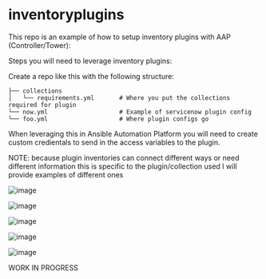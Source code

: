 # inventoryplugins


This repo is an example of how to setup inventory plugins with AAP (Controller/Tower):

Steps you will need to leverage inventory plugins:

Create a repo like this with the following structure:

<pre class="line-number language-yaml"><code>├── collections
│   └── requirements.yml       # Where you put the collections required for plugin
└── now.yml                    # Example of servicenow plugin config
└── foo.yml                    # Where plugin configs go
</code></pre>

When leveraging this in Ansible Automation Platform you will need to create custom credientals to send in the access variables to the plugin.

NOTE: because plugin inventories can connect different ways or need different information this is specific to the plugin/collection used I will provide examples of different ones


![image](https://user-images.githubusercontent.com/17077661/118025603-e2c1c680-b314-11eb-8673-041edb694487.png)

![image](https://user-images.githubusercontent.com/17077661/118025735-04bb4900-b315-11eb-88e5-27a3afee8ccc.png)

![image](https://user-images.githubusercontent.com/17077661/118025859-24527180-b315-11eb-840a-4ca83e530006.png)

![image](https://user-images.githubusercontent.com/17077661/118025958-2d434300-b315-11eb-97d1-02cf21897d8e.png)

![image](https://user-images.githubusercontent.com/17077661/118026151-5cf24b00-b315-11eb-8805-64c7f6c9babe.png)





WORK IN PROGRESS

